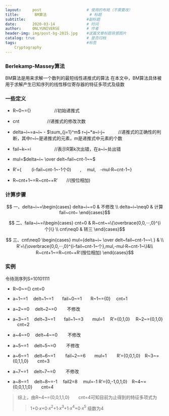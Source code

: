 ```yaml
---
layout:     post                    # 使用的布局（不需要改）
title:       BM算法                   # 标题 
subtitle:                           #副标题
date:       2020-03-14              # 时间
author:     ONLYUNIVERSE            # 作者
header-img: img/post-bg-2015.jpg    #这篇文章标题背景图片
catalog: true                       # 是否归档
tags:                               #标签
    Cryptography
---
```


### Berlekamp-Massey算法

BM算法是用来求解一个数列的最短线性递推式的算法
在本文中，BM算法具体被用于求解产生已知序列的线性移位寄存器的特征多项式及级数

### 一些定义

- R~0~={}  &emsp;&emsp;&emsp;&emsp;&emsp;//初始递推式

- cnt &emsp;&emsp;&emsp;&emsp;&emsp;&emsp;//递推式的修改次数

- delta~i~=a~i~ - $\sum_{j=1}^m$ r~j~*a~i-j~&emsp;&emsp;&emsp;//递推式的正确性的判断，其中r~i~是递推式的元素，m是递推式中元素的个数

- fail~k~=i&emsp;&emsp;&emsp;&emsp;&emsp; //表示R第k次出错，在a~i~处出错

- mul=$delta~i~ \over delt~fail~cnt-1~~$

- R′={ &emsp;&emsp;(i-fail~cnt-1~-1个0)&emsp;&emsp;, &emsp;mul,&emsp;-mul·R~cnt-1~}

- R~cnt+1~=R~cnt~+R′&emsp;&emsp;//(按位相加)

### 计算步骤

$$ 一、delta~i~=\begin{cases}
delta~i~=0 & 不修改 \\
delta~i~\neq0 & 计算fail~cnt~
\end{cases}$$

$$ 二、faila~i~=i\begin{cases}
cnt=0 & R~cnt~=\{\overbrace{0,0,···,0}^{i个}\} \\
cnt\neq0 & 转三
\end{cases}$$

$$ 三、cnt\neq0 \begin{cases}
mul={delta~i~ \over delt~fail~cnt-1~~\ } & \\
R′=\{\overbrace{0,0,···,0}^{i-fail~cnt-1~个},mul,-mul·R~cnt-1~\}&\\
R~cnt+1~=R~cnt~+R′(按位相加)
\end{cases}$$

### 实例

令待测序列S=10101111

- R~0~={} cnt=0

- a~1~=1 &emsp;delt~1~=1&emsp;&emsp;fail~0~=1&emsp;&emsp;R~1~={0} &emsp;cnt=1

- a~2~=0 &emsp;delt~2~=0 &emsp;&emsp;不修改

- a~3~=1 &emsp;delt~3~=1&emsp;&emsp;fail~1~=3&emsp;&emsp;mul=1&emsp; R′={0,1,0} &emsp;R~2~={0,1,0} &emsp;cnt=2

- a~4~=0 &emsp;delt~4~=0 &emsp;&emsp;不修改

- a~5~=1 &emsp;delt~5~=0 &emsp;&emsp;不修改

- a~6~=1 &emsp;delt~6~=1  &emsp;&emsp;fail~2~=6&emsp;&emsp;mul=1 &emsp;&emsp;R′={0,0,1,0}&emsp;R~3~={0,1,1,0}&emsp;&emsp;cnt=3

- a~7~=1 &emsp;delt~7~=0 &emsp;&emsp;不修改

- a~8~=1 &emsp;delt~8~=-1 &emsp;fail2=8 &emsp;mul=-1 R′={0,-1,0,1,0}&emsp;R~4~={0,0,1,1,0}&emsp;&emsp;cnt=4

>综上，由R~4~={0,0,1,1,0}&emsp;&emsp;cnt=4可知目前为止得到的特征多项式为
>>1+0·$x$+0·$x^2_ {}$+1·$x^3_ {}$+1·$x^4_ {}$+0·$x^5_ {}$
级数为4
